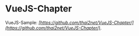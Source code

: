 # VueJS-Chapter

VueJS-Sample: *[https://github.com/thai2net/VueJS-Chapter/](https://github.com/thai2net/VueJS-Chapter/)*.
